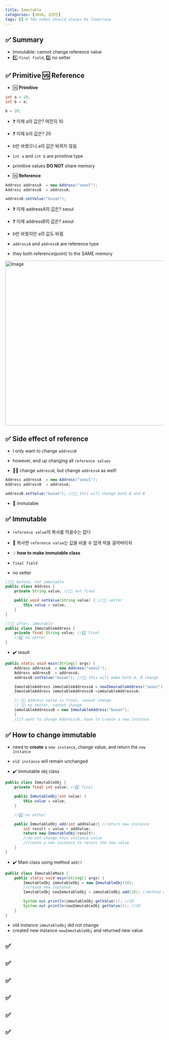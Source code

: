 ```yaml
---
title: Immutable
categories: [JAVA, 김영한]
tags: [] # TAG names should always be lowercase
---
```


## ✅ Summary

- Immutable: cannot change reference value
- 1️⃣ `final field`, 2️⃣ no setter

## ✅ Primitive 🆚 Reference

- 🆚 **Primitive**

```java
int a = 10;
int b = a;

b = 20;
```

- ❓ 이제 a의 값은? 여전히 10
- ❓ 이제 b의 값은? 20
- b만 바꿨으니 a의 값은 바뀌지 않음

- `int a` and `int b` are primitive type
- primitive values **DO NOT** share memory

- 🆚 **Reference**

```java
Address addressA  = new Address("seoul");
Address addressB  = addressA;

addressB.setValue("busan");
```

- ❓ 이제 addressA의 값은? seoul
- ❓ 이제 addressB의 값은? seoul
- b만 바꿨지만 a의 값도 바뀜

- `addressA` and `addressB` are reference type
- they both reference(point) to the SAME memory

<img width="522" alt="Image" src="https://github.com/user-attachments/assets/0005b2c2-5222-4cc3-aa5e-f29aa6458aaf" />

## ✅ Side effect of reference

- I only want to change `addressB`
- however, end up changing all `reference values`

- 👎🏻 change `addressB`, but change `addressA` as well!

```java
Address addressA  = new Address("seoul");
Address addressB  = addressA;

addressB.setValue("busan"); //👎🏻 this will change both A and B
```

- 💊 immutable

## ✅ Immutable

- `reference value`의 복사를 막을수는 없다
- 🔐 복사한 `reference value`는 값을 바꿀 수 없게 락을 걸어버리자

- 💡 **how to make immutable class**
- `final field`
- no setter

```java
//👎🏻 before, not immutable
public class Address {
    private String value; //👎🏻 not final

    public void setValue(String value) { //👎🏻 setter
        this.value = value;
    }
}

//👍🏻 after, immutable
public class ImmutableAddress {
    private final String value; //1️⃣ final
    //2️⃣ no setter
}
```

- ✔️ result

```java
public static void main(String[] args) {
    Address addressA  = new Address("seoul");
    Address addressB  = addressA;
    addressB.setValue("busan"); //👎🏻 this will make both A, B change

    ImmutableAddress immutableAddresssA = newImmutableAddress("seoul");
    ImmutableAddress immutableAddresssB =immutableAddresssA;

    // 👍🏻 address value is final, cannot change
    // 👍🏻 no setter, cannot change
    immutableAddresssB = new ImmutableAddress("busan");
    }
    //if want to change AddresssB, have to create a new instance
```

## ✅ How to change immutable

- need to **create** a `new instance`, change value, and return the `new instance`
- `old instance` will remain unchanged

- ✔️ Immutable obj class

```java
public class ImmutableObj {
    private final int value; //1️⃣ final

    public ImmutableObj(int value) {
        this.value = value;
    }

    //2️⃣ no setter

    public ImmutableObj add(int addValue){ //return new instance
        int result = value + addValue;
        return new ImmutableObj(result);
        //do not change this instance value
        //create a new instance to return the new value
    }
}
```

- ✔️ Main class using method `add()`

```java
public class ImmutableMain {
    public static void main(String[] args) {
        ImmutableObj immutableObj = new ImmutableObj(10);
        //create new instance
        ImmutableObj newImmutableObj = immutableObj.add(20); //method add()

        System.out.println(immutableObj.getValue()); //10
        System.out.println(newImmutableObj.getValue()); //30
    }
}
```

- old instance `immutableObj` did not change
- created new instance `newImmutableObj` and returned new value

## ✅

## ✅

## ✅

## ✅

## ✅

## ✅
